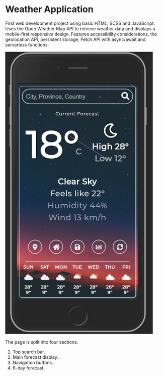 # Weather Application

First web development project using basic HTML, SCSS and JavaScript. Uses the Open Weather Map API to retrieve weather data and displays a mobile-first responsive design. Features accessibility considerations, the geolocation API, persistent storage, Fetch API with async/await and serverless functions.


![Weather app home page demo](weatherAppDemoHomePage.PNG)

The page is split into four sections.

1. Top search bar.
1. Main forecast display.
1. Navigation buttons.
1. 6-day forecast.
